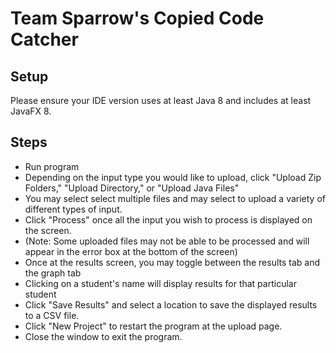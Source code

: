 # Team Sparrow's Copied Code Catcher

## Setup
Please ensure your IDE version uses at least Java 8 and includes at least JavaFX 8.

## Steps
- Run program
- Depending on the input type you would like to upload, click "Upload Zip Folders," "Upload Directory," or "Upload Java Files"
- You may select select multiple files and may select to upload a variety of different types of input.
- Click "Process" once all the input you wish to process is displayed on the screen.
- (Note: Some uploaded files may not be able to be processed and will appear in the error box at the bottom of the screen)
- Once at the results screen, you may toggle between the results tab and the graph tab
- Clicking on a student's name will display results for that particular student
- Click "Save Results" and select a location to save the displayed results to a CSV file.
- Click "New Project" to restart the program at the upload page.
- Close the window to exit the program.
